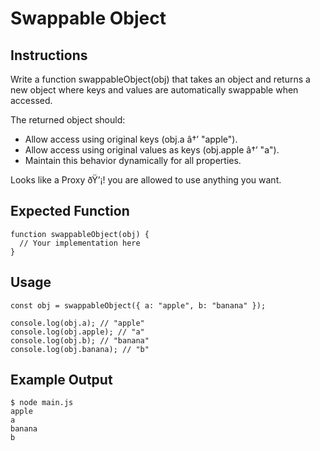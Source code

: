 # Swappable Object

## Instructions
Write a function swappableObject(obj) that takes an object and returns a new object where keys and values are automatically swappable when accessed.

The returned object should:

- Allow access using original keys (obj.a â†’ "apple").
- Allow access using original values as keys (obj.apple â†’ "a").
- Maintain this behavior dynamically for all properties.


Looks like a Proxy ðŸ’¡! you are allowed to use anything you want.

## Expected Function
```
function swappableObject(obj) {
  // Your implementation here
}
```

## Usage
```
const obj = swappableObject({ a: "apple", b: "banana" });

console.log(obj.a); // "apple"
console.log(obj.apple); // "a"
console.log(obj.b); // "banana"
console.log(obj.banana); // "b"
```

## Example Output
```
$ node main.js
apple
a
banana
b
```
